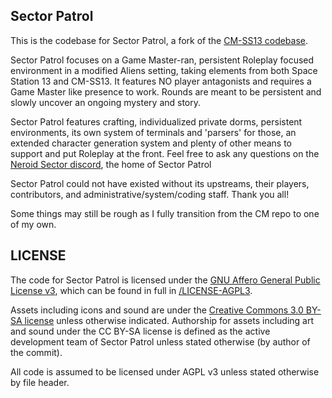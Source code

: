 ## Sector Patrol

This is the codebase for Sector Patrol, a fork of the [CM-SS13 codebase](https://github.com/cmss13-devs/cmss13).

Sector Patrol focuses on a Game Master-ran, persistent Roleplay focused environment in a modified Aliens setting, taking elements from both Space Station 13 and CM-SS13. It features NO player antagonists and requires a Game Master like presence to work. Rounds are meant to be persistent and slowly uncover an ongoing mystery and story.

Sector Patrol features crafting, individualized private dorms, persistent environments, its own system of terminals and 'parsers' for those, an extended character generation system and plenty of other means to support and put Roleplay at the front. Feel free to ask any questions on the [Neroid Sector discord](https://discord.gg/vgr2RWZcXy), the home of Sector Patrol 

Sector Patrol could not have existed without its upstreams, their players, contributors, and administrative/system/coding staff. Thank you all!

Some things may still be rough as I fully transition from the CM repo to one of my own.


## LICENSE

The code for Sector Patrol is licensed under the [GNU Affero General Public License v3](http://www.gnu.org/licenses/agpl.html), which can be found in full in [/LICENSE-AGPL3](/LICENSE-AGPL3).

Assets including icons and sound are under the [Creative Commons 3.0 BY-SA license](https://creativecommons.org/licenses/by-sa/3.0/) unless otherwise indicated. Authorship for assets including art and sound under the CC BY-SA license is defined as the active development team of Sector Patrol unless stated otherwise (by author of the commit).

All code is assumed to be licensed under AGPL v3 unless stated otherwise by file header.
